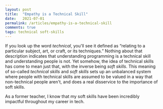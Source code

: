 ```yaml
---
layout: post
title:  "Empathy is a Technical Skill"
date:   2021-07-01
permalink: /articles/empathy-is-a-technical-skill
comments: true
tags: technical soft-skills
---
```


If you look up the word _technical_, you'll see it defined as “relating to a particular subject, art, or craft, or its techniques.” Nothing about that description indicates that understanding programming is a technical skill and understanding people is not. Yet somehow, the idea of technical skills has come to mean just that, with the inverse being _soft skills_. This meaning of so-called _technical skills_ and _soft skills_ sets up an unbalanced system where people with technical skills are assumed to be valued in a way that non-technical people aren't, and does a real disservice to the importance of soft skills.


As a former teacher, I know that my soft skills have been incredibly impactful throughout my career in tech.